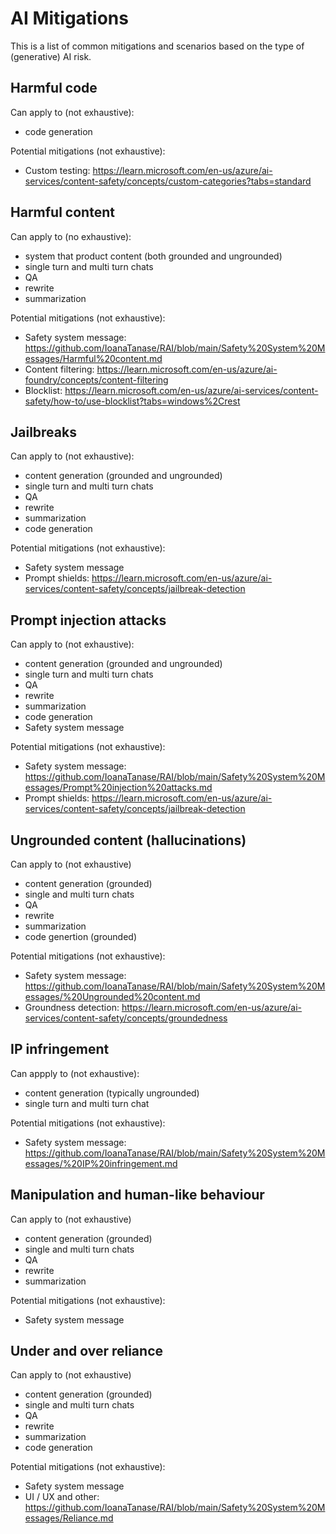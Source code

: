 # AI Mitigations
This is a list of common mitigations and scenarios based on the type of (generative) AI risk. 

## Harmful code 

Can apply to (not exhaustive):
- code generation

Potential mitigations (not exhaustive):
- Custom testing: https://learn.microsoft.com/en-us/azure/ai-services/content-safety/concepts/custom-categories?tabs=standard 

## Harmful content

Can apply to (no exhaustive):
 - system that product content (both grounded and ungrounded)
 - single turn and multi turn chats
 - QA
 - rewrite
 - summarization
   
Potential mitigations (not exhaustive):
- Safety system message: https://github.com/IoanaTanase/RAI/blob/main/Safety%20System%20Messages/Harmful%20content.md
- Content filtering: https://learn.microsoft.com/en-us/azure/ai-foundry/concepts/content-filtering
- Blocklist: https://learn.microsoft.com/en-us/azure/ai-services/content-safety/how-to/use-blocklist?tabs=windows%2Crest

## Jailbreaks

Can apply to (not exhaustive):
- content generation (grounded and ungrounded)
- single turn and multi turn chats
- QA
- rewrite
- summarization
- code generation

Potential mitigations (not exhaustive):
- Safety system message
- Prompt shields: https://learn.microsoft.com/en-us/azure/ai-services/content-safety/concepts/jailbreak-detection

## Prompt injection attacks 

Can apply to (not exhaustive):
- content generation (grounded and ungrounded)
- single turn and multi turn chats
- QA
- rewrite
- summarization
- code generation
- Safety system message

Potential mitigations (not exhaustive):
- Safety system message: https://github.com/IoanaTanase/RAI/blob/main/Safety%20System%20Messages/Prompt%20injection%20attacks.md
- Prompt shields: https://learn.microsoft.com/en-us/azure/ai-services/content-safety/concepts/jailbreak-detection

## Ungrounded content (hallucinations)

Can apply to (not exhaustive)
- content generation (grounded)
- single and multi turn chats
- QA
- rewrite
- summarization
- code genertion (grounded)

Potential mitigations (not exhaustive):
- Safety system message: https://github.com/IoanaTanase/RAI/blob/main/Safety%20System%20Messages/%20Ungrounded%20content.md
- Groundness detection: https://learn.microsoft.com/en-us/azure/ai-services/content-safety/concepts/groundedness

## IP infringement 

Can appply to (not exhaustive):
- content generation (typically ungrounded)
- single turn and multi turn chat

Potential mitigations (not exhaustive):
- Safety system message: https://github.com/IoanaTanase/RAI/blob/main/Safety%20System%20Messages/%20IP%20infringement.md

## Manipulation and human-like behaviour 

Can apply to (not exhaustive)
- content generation (grounded)
- single and multi turn chats
- QA
- rewrite
- summarization

Potential mitigations (not exhaustive):
- Safety system message

## Under and over reliance 

Can apply to (not exhaustive)
- content generation (grounded)
- single and multi turn chats
- QA
- rewrite
- summarization
- code generation

Potential mitigations (not exhaustive):
- Safety system message
- UI / UX and other: https://github.com/IoanaTanase/RAI/blob/main/Safety%20System%20Messages/Reliance.md
